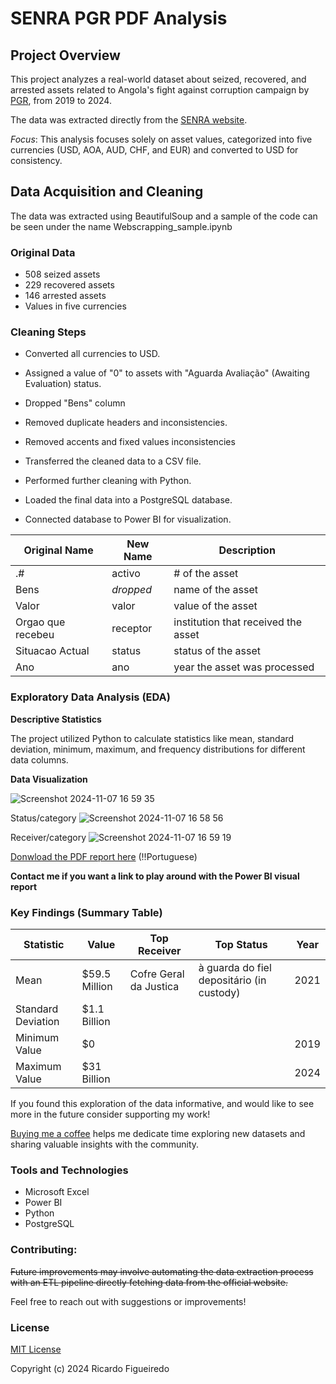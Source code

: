 # SENRA PGR PDF Analysis

## Project Overview

This project analyzes a real-world dataset about seized, recovered, and arrested assets related to Angola's fight against corruption campaign by [PGR](https://www.pgr.ao/senra), from 2019 to 2024.

The data was extracted directly from the [SENRA website](https://www.senra.pgr.ao/).

*Focus*: This analysis focuses solely on asset values, categorized into five currencies (USD, AOA, AUD, CHF, and EUR) and converted to USD for consistency.

## Data Acquisition and Cleaning

The data was extracted using BeautifulSoup and a sample of the code can be seen under the name Webscrapping_sample.ipynb


### Original Data

- 508 seized assets
- 229 recovered assets
- 146 arrested assets
- Values in five currencies


### Cleaning Steps

- Converted all currencies to USD.

- Assigned a value of "0" to assets with "Aguarda Avaliação" (Awaiting Evaluation) status.

- Dropped "Bens" column
  
- Removed duplicate headers and inconsistencies.

- Removed accents and fixed values inconsistencies
  
- Transferred the cleaned data to a CSV file.

- Performed further cleaning with Python.

- Loaded the final data into a PostgreSQL database.

- Connected database to Power BI for visualization.


| **Original Name**   | **New Name**   |  **Description**                     |
|---------------------|----------------|--------------------------------------|
| .#                  |     activo     |  # of the asset                      |
| Bens                |   _dropped_    |  name of the asset                   |
| Valor               |     valor      |  value of the asset                  |
| Orgao que recebeu   |    receptor    | institution that received the asset  |
| Situacao Actual     |     status     | status of the asset                  |
| Ano                 |      ano       |  year the asset was processed        |


### Exploratory Data Analysis (EDA)

**Descriptive Statistics**

The project utilized Python to calculate statistics like mean, standard deviation, minimum, maximum, and frequency distributions for different data columns.



**Data Visualization** 

![Screenshot 2024-11-07 16 59 35](https://github.com/user-attachments/assets/70a967ef-6d43-446c-96f5-346e16b898ac)

Status/category
![Screenshot 2024-11-07 16 58 56](https://github.com/user-attachments/assets/c5b80f64-8427-4960-bab6-07a44092d475)

Receiver/category
![Screenshot 2024-11-07 16 59 19](https://github.com/user-attachments/assets/29f3cf47-1484-495a-a4a2-e70e67c887d6)


[Donwload the PDF report here](https://bit.ly/40GMOWK) (!!Portuguese)

**Contact me if you want a link to play around with the Power BI visual report**




### Key Findings (Summary Table)

|Statistic	        |   Value  	    | Top Receiver	         |   Top Status	                             | Year |
|-------------------|---------------|------------------------|-------------------------------------------|------|
|Mean	              |  $59.5 Million| Cofre Geral da Justica | à guarda do fiel depositário (in custody) | 2021 |
|Standard Deviation |  $1.1 Billion	|		                     |                                           |      |
|Minimum Value      |  $0			      |                        |                                           | 2019 |
|Maximum Value	    |  $31 Billion	|		                     |                                           | 2024 |


If you found this exploration of the data informative, and would like to see more in the future consider supporting my work! 

[Buying me a coffee](https://buymeacoffee.com/rickoalex) helps me dedicate time exploring new datasets and sharing valuable insights with the community.



### Tools and Technologies

- Microsoft Excel
- Power BI
- Python
- PostgreSQL



### Contributing:

~~Future improvements may involve automating the data extraction process with an ETL pipeline directly fetching data from the official website.~~

Feel free to reach out with suggestions or improvements!
 




### License

<a href="https://opensource.org/license/mit">MIT License</a> 







Copyright (c) 2024 Ricardo Figueiredo
